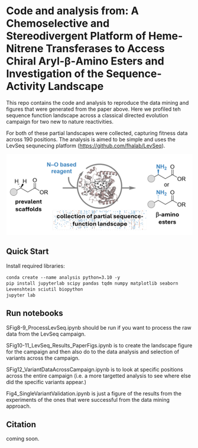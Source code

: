 # Code and analysis from: A Chemoselective and Stereodivergent Platform of Heme-Nitrene Transferases to Access Chiral Aryl-β-Amino Esters and Investigation of the Sequence-Activity Landscape

This repo contains the code and analysis to reproduce the data mining and figures that were generated from the paper above. Here we profiled teh sequence function landscape across a classical directed evolution campaign for two new to nature reactivities. 

For both of these partial landscapes were collected, capturing fitness data across 190 positions. The analysis is aimed to be simple and uses the LevSeq sequnecing platform (https://github.com/fhalab/LevSeq).

![Figure 1: TOC](figs/TOC.png)


## Quick Start

Install required libraries:

``` 
conda create --name analysis python=3.10 -y
pip install jupyterlab scipy pandas tqdm numpy matplotlib seaborn Levenshtein sciutil biopython
jupyter lab
````

## Run notebooks


SFig8-9_ProcessLevSeq.ipynb should be run if you want to process the raw data from the LevSeq campaign.  

SFig10-11_LevSeq_Results_PaperFigs.ipynb is to create the landscape figure for the campaign and then also do to the data analysis and selection of variants across the campaign.  

SFig12_VariantDataAcrossCampaign.ipynb is to look at specific positions across the entire campaign (i.e. a more targetted analysis to see where else did the specific variants appear.)

Fig4_SingleVariantValidation.ipynb is just a figure of the results from the experiments of the ones that were successful from the data mining approach.

## Citation

coming soon.




